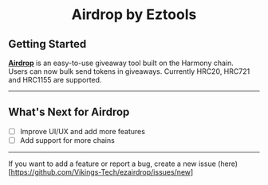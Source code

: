 <h1 align="center">Airdrop by Eztools</h1>

## Getting Started

[**Airdrop**](https://airdrop.eztools.xyz/) is an easy-to-use giveaway tool built on the Harmony chain. 
<br />
Users can now bulk send tokens in giveaways. Currently HRC20, HRC721 and HRC1155 are supported.

---

## What's Next for Airdrop

- [ ]  Improve UI/UX and add more features
- [ ] Add support for more chains

---

If you want to add a feature or report a bug, create a new issue (here)[https://github.com/Vikings-Tech/ezairdrop/issues/new]
